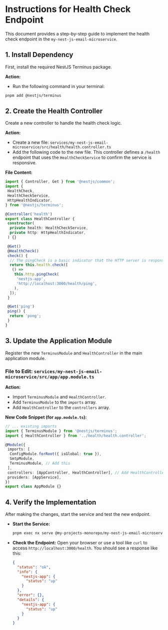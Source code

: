 # Instructions for Health Check Endpoint

This document provides a step-by-step guide to implement the health check endpoint in the `my-nest-js-email-microservice`.

## 1. Install Dependency

First, install the required NestJS Terminus package.

**Action:**

- Run the following command in your terminal:

```sh
pnpm add @nestjs/terminus
```

## 2. Create the Health Controller

Create a new controller to handle the health check logic.

**Action:**

- Create a new file: `services/my-nest-js-email-microservice/src/health/health.controller.ts`
- Add the following code to the new file. This controller defines a `/health` endpoint that uses the `HealthCheckService` to confirm the service is responsive.

**File Content:**

```typescript
import { Controller, Get } from '@nestjs/common';
import {
 HealthCheck,
 HealthCheckService,
 HttpHealthIndicator,
} from '@nestjs/terminus';

@Controller('health')
export class HealthController {
 constructor(
  private health: HealthCheckService,
  private http: HttpHealthIndicator,
 ) {}

 @Get()
 @HealthCheck()
 check() {
  // The pingCheck is a basic indicator that the HTTP server is responsive.
  return this.health.check([
   () =>
    this.http.pingCheck(
     'nestjs-app',
     'http://localhost:3000/health/ping',
    ),
  ]);
 }

 @Get('ping')
 ping() {
  return 'pong';
 }
}
```

## 3. Update the Application Module

Register the new `TerminusModule` and `HealthController` in the main application module.

### File to Edit: `services/my-nest-js-email-microservice/src/app/app.module.ts`

**Action:**

- Import `TerminusModule` and `HealthController`.
- Add `TerminusModule` to the `imports` array.
- Add `HealthController` to the `controllers` array.

**New Code Snippet (for `app.module.ts`):**

```typescript
// ... existing imports
import { TerminusModule } from '@nestjs/terminus';
import { HealthController } from '../health/health.controller';

@Module({
 imports: [
  ConfigModule.forRoot({ isGlobal: true }),
  SmtpModule,
  TerminusModule, // Add this
 ],
 controllers: [AppController, HealthController], // Add HealthController
 providers: [AppService],
})
export class AppModule {}
```

## 4. Verify the Implementation

After making the changes, start the service and test the new endpoint.

- **Start the Service:**

    ```sh
    pnpm exec nx serve @my-projects-monorepo/my-nest-js-email-microservice
    ```

- **Check the Endpoint:**
    Open your browser or use a tool like `curl` to access `http://localhost:3000/health`. You should see a response like this:

    ```json
    {
      "status": "ok",
      "info": {
        "nestjs-app": {
          "status": "up"
        }
      },
      "error": {},
      "details": {
        "nestjs-app": {
          "status": "up"
        }
      }
    }
    ```
